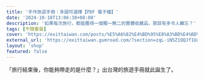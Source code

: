 ```yaml
---
title: '手作旅遊手冊｜多國可選擇【PDF 電子檔】'
date: '2024-10-18T13:06:38+08:00'
description: '如果每次旅行，都能獲得一個獨一無二的實體收藏品，那該有多令人難忘？'
tags: [午間套餐]
cover: 'https://exittaiwan.com/posts/%E5%A6%82%E4%BD%95%E8%A3%BD%E4%BD%9C%E6%97%85%E9%81%8A%E6%89%8B%E5%86%8A/cover_hu_5b602d0542b202cf.webp'
external_url: 'https://exittaiwan.gumroad.com/?section=zqL-iN5Z1QQJf1UamLxTVQ==#zqL-iN5Z1QQJf1UamLxTVQ=='
layout: 'shop'
featured: false
---
```


「旅行結束後，你能夠帶走的是什麼？」出台灣的旅遊手冊就此誕生了。